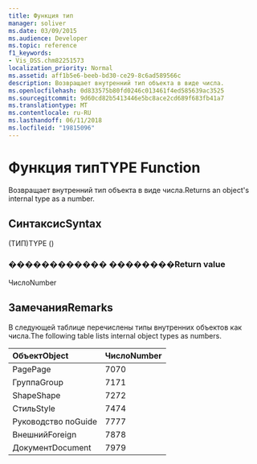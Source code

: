```yaml
---
title: Функция тип
manager: soliver
ms.date: 03/09/2015
ms.audience: Developer
ms.topic: reference
f1_keywords:
- Vis_DSS.chm82251573
localization_priority: Normal
ms.assetid: aff1b5e6-beeb-bd30-ce29-8c6ad589566c
description: Возвращает внутренний тип объекта в виде числа.
ms.openlocfilehash: 0d833575b80fd0246c013461f4ed585639ac3525
ms.sourcegitcommit: 9d60cd82b5413446e5bc8ace2cd689f683fb41a7
ms.translationtype: MT
ms.contentlocale: ru-RU
ms.lasthandoff: 06/11/2018
ms.locfileid: "19815096"
---
```

# <a name="type-function"></a><span data-ttu-id="4b740-103">Функция тип</span><span class="sxs-lookup"><span data-stu-id="4b740-103">TYPE Function</span></span>

<span data-ttu-id="4b740-104">Возвращает внутренний тип объекта в виде числа.</span><span class="sxs-lookup"><span data-stu-id="4b740-104">Returns an object's internal type as a number.</span></span> 
  
## <a name="syntax"></a><span data-ttu-id="4b740-105">Синтаксис</span><span class="sxs-lookup"><span data-stu-id="4b740-105">Syntax</span></span>

<span data-ttu-id="4b740-106">(ТИП)</span><span class="sxs-lookup"><span data-stu-id="4b740-106">TYPE ()</span></span>
  
### <a name="return-value"></a><span data-ttu-id="4b740-107">������������ ��������</span><span class="sxs-lookup"><span data-stu-id="4b740-107">Return value</span></span>

<span data-ttu-id="4b740-108">Число</span><span class="sxs-lookup"><span data-stu-id="4b740-108">Number</span></span>
  
## <a name="remarks"></a><span data-ttu-id="4b740-109">Замечания</span><span class="sxs-lookup"><span data-stu-id="4b740-109">Remarks</span></span>

<span data-ttu-id="4b740-110">В следующей таблице перечислены типы внутренних объектов как числа.</span><span class="sxs-lookup"><span data-stu-id="4b740-110">The following table lists internal object types as numbers.</span></span>
  
|<span data-ttu-id="4b740-111">**Объект**</span><span class="sxs-lookup"><span data-stu-id="4b740-111">**Object**</span></span>|<span data-ttu-id="4b740-112">**Число**</span><span class="sxs-lookup"><span data-stu-id="4b740-112">**Number**</span></span>|
|:-----|:-----|
|<span data-ttu-id="4b740-113">Page</span><span class="sxs-lookup"><span data-stu-id="4b740-113">Page</span></span>  <br/> |<span data-ttu-id="4b740-114">70</span><span class="sxs-lookup"><span data-stu-id="4b740-114">70</span></span>  <br/> |
|<span data-ttu-id="4b740-115">Группа</span><span class="sxs-lookup"><span data-stu-id="4b740-115">Group</span></span>  <br/> |<span data-ttu-id="4b740-116">71</span><span class="sxs-lookup"><span data-stu-id="4b740-116">71</span></span>  <br/> |
|<span data-ttu-id="4b740-117">Shape</span><span class="sxs-lookup"><span data-stu-id="4b740-117">Shape</span></span>  <br/> |<span data-ttu-id="4b740-118">72</span><span class="sxs-lookup"><span data-stu-id="4b740-118">72</span></span>  <br/> |
|<span data-ttu-id="4b740-119">Стиль</span><span class="sxs-lookup"><span data-stu-id="4b740-119">Style</span></span>  <br/> |<span data-ttu-id="4b740-120">74</span><span class="sxs-lookup"><span data-stu-id="4b740-120">74</span></span>  <br/> |
|<span data-ttu-id="4b740-121">Руководство по</span><span class="sxs-lookup"><span data-stu-id="4b740-121">Guide</span></span>  <br/> |<span data-ttu-id="4b740-122">77</span><span class="sxs-lookup"><span data-stu-id="4b740-122">77</span></span>  <br/> |
|<span data-ttu-id="4b740-123">Внешний</span><span class="sxs-lookup"><span data-stu-id="4b740-123">Foreign</span></span>  <br/> |<span data-ttu-id="4b740-124">78</span><span class="sxs-lookup"><span data-stu-id="4b740-124">78</span></span>  <br/> |
|<span data-ttu-id="4b740-125">Документ</span><span class="sxs-lookup"><span data-stu-id="4b740-125">Document</span></span>  <br/> |<span data-ttu-id="4b740-126">79</span><span class="sxs-lookup"><span data-stu-id="4b740-126">79</span></span>  <br/> |
   

